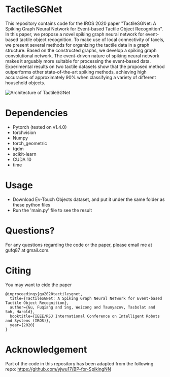# TactileSGNet 
This repository contains code for the IROS 2020 paper "TactileSGNet: A Spiking Graph Neural Network for Event-based Tactile Object Recognition". In this paper, we propose a novel spiking graph neural network for event-based tactile object recognition. To make use of local connectivity of taxels, we present several methods for organizing the tactile data in a graph structure. Based on the constructed graphs, we develop a spiking graph convolutional network. The event-driven nature of spiking neural network makes it arguably more suitable for processing the event-based data. Experimental results on two tactile datasets show that the proposed method outperforms other state-of-the-art spiking methods, achieving high accuracies of approximately 90% when classifying a variety of different household objects.

![Architecture of TactileSGNet](https://github.com/clear-nus/TactileSGNet/blob/master/tactilesgnet.png)

# Dependencies
- Pytorch (tested on v1.4.0) 
- torchvision 
- Numpy 
- torch_geometric
- tqdm
- scikit-learn
- CUDA 10
- time

# Usage
- Download Ev-Touch Objects dataset, and put it under the same folder as these python files
- Run the 'main.py' file to see the result

# Questions?
For any questions regarding the code or the paper, please email me at gufq87 at gmail.com.

# Citing
You may want to cide the paper
```
@inproceedings{gu2020tactilesgnet,
  title={TactileSGNet: A Spiking Graph Neural Network for Event-based Tactile Object Recognition},
  author={Gu, Fuqiang and Sng, Weicong and Taunyazov, Tasbolat and Soh, Harold},
  booktitle={IEEE/RSJ International Conference on Intelligent Robots and Systems (IROS)},
  year={2020}
}
```

# Acknowledgement
Part of the code in this repository has been adapted from the following repo:
https://github.com/yjwu17/BP-for-SpikingNN 
